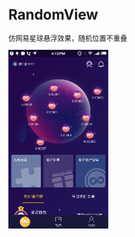# RandomView
仿网易星球悬浮效果，随机位置不重叠

![测试](https://github.com/yuyanandroid/RandomView/blob/master/Screenrecord-2018-11-05-16-12-10-423.gif)
